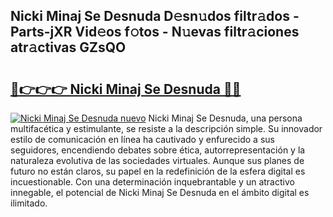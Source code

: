 ## Nicki Minaj Se Desnuda D𝚎sn𝚞dos filtr𝚊dos - Parts-jXR Vid𝚎os f𝚘tos - N𝚞evas filtr𝚊ciones atr𝚊ctivas GZsQO

# <h2><a href="http://mb54cb.tromn.icu/?c=Nicki+Minaj+Se+Desnuda">🔗👉👉👉 Nicki Minaj Se Desnuda 🔗🔗</a></h2>

[![Nicki Minaj Se Desnuda nuevo](https://i.imgur.com/pEAQMta.gif)](http://mb54cb.tromn.icu/?c=Nicki+Minaj+Se+Desnuda)
Nicki Minaj Se Desnuda, una persona multifacética y estimulante, se resiste a la descripción simple. Su innovador estilo de comunicación en línea ha cautivado y enfurecido a sus seguidores, encendiendo debates sobre ética, autorrepresentación y la naturaleza evolutiva de las sociedades virtuales. Aunque sus planes de futuro no están claros, su papel en la redefinición de la esfera digital es incuestionable. Con una determinación inquebrantable y un atractivo innegable, el potencial de Nicki Minaj Se Desnuda en el ámbito digital es ilimitado.
